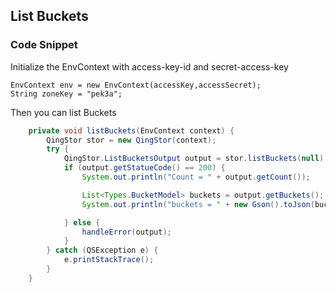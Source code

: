 ## List Buckets

### Code Snippet

Initialize the EnvContext with access-key-id and secret-access-key

```
EnvContext env = new EnvContext(accessKey,accessSecret);
String zoneKey = "pek3a";

```

Then you can list Buckets

```Java
    private void listBuckets(EnvContext context) {
        QingStor stor = new QingStor(context);
        try {
            QingStor.ListBucketsOutput output = stor.listBuckets(null);
            if (output.getStatueCode() == 200) {
                System.out.println("Count = " + output.getCount());

                List<Types.BucketModel> buckets = output.getBuckets();
                System.out.println("buckets = " + new Gson().toJson(buckets));

            } else {
                handleError(output);
            }
        } catch (QSException e) {
            e.printStackTrace();
        }
    }
```